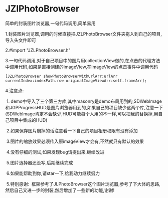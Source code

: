 # JZlPhotoBrowser
简单的封装图片浏览器,一句代码调用,简单易用

1.封装图片浏览器,调用的时候直接把JZLPhotoBrowser文件夹拖入到自己的项目,导入头文件即可

2.#import "JZLPhotoBrowser.h"

3.一句代码调用,对于自己项目中的图片用collectionView做的,在点击的代理方法中调用代码,如果是直接创建的imageView,在imageView的点击事件中调用代码

```
[JZLPhotoBrowser showPhotoBrowserWithUrlArr:urlArr currentIndex:indexPath.row originalImageViewArr:self.frameArr];
```


4.注意点:

  1. demo中导入了三个第三方库,其中masonry是demo布局用到的,SDWebImage和JGPProgressHUD是图片浏览器用到的,如果自己的项目缺少这两个库,注意一下(SDWebImage肯定不会缺少,HUD可能每个人用的不一样,可以把我的替换掉,用自己项目中集成的HUD)
  
  2.如果保存图片崩掉的话注意看一下自己的项目相册权限有没有添加
  
  3.图片的缩放效果必须传入原imageView才会有,不然就只有默认的效果
  
  4.没有仔细的测试,如果发现bug请提出来,继续改进
  
  5.图片选择器还没写,后期继续完成
  
  6.如果能帮助到你,请star一下,给我动力继续努力
  
  5.特别感谢:
  框架参考了JLPhotoBrowser这个图片浏览器,参考了下大体的思路,然后自己又进一步的封装,然后增加了一些新的功能,谢谢!




